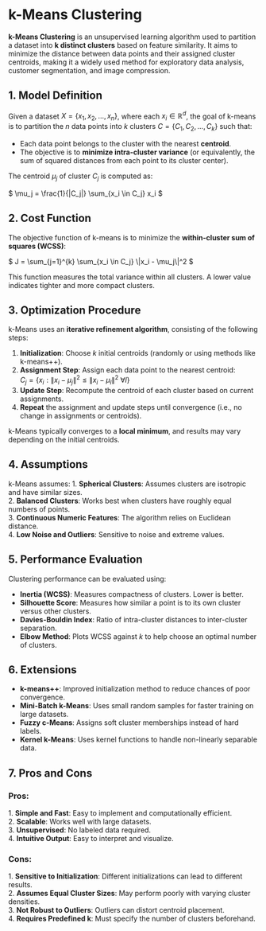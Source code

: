 k-Means Clustering
==================

**k-Means Clustering** is an unsupervised learning algorithm used to partition a dataset into **k distinct clusters** based on feature similarity. It aims to minimize the distance between data points and their assigned cluster centroids, making it a widely used method for exploratory data analysis, customer segmentation, and image compression.

1\. Model Definition
-------------------

Given a dataset $`X = \{x_1, x_2, ..., x_n\}`$, where each $`x_i \in \mathbb{R}^d`$, the goal of k-means is to partition the $`n`$ data points into $`k`$ clusters $`C = \{C_1, C_2, ..., C_k\}`$ such that:

- Each data point belongs to the cluster with the nearest **centroid**.
- The objective is to **minimize intra-cluster variance** (or equivalently, the sum of squared distances from each point to its cluster center).

The centroid $`\mu_j`$ of cluster $`C_j`$ is computed as:

$`
\mu_j = \frac{1}{|C_j|} \sum_{x_i \in C_j} x_i
`$

2\. Cost Function
----------------

The objective function of k-means is to minimize the **within-cluster sum of squares (WCSS)**:

$`
J = \sum_{j=1}^{k} \sum_{x_i \in C_j} \|x_i - \mu_j\|^2
`$

This function measures the total variance within all clusters. A lower value indicates tighter and more compact clusters.

3\. Optimization Procedure
--------------------------

k-Means uses an **iterative refinement algorithm**, consisting of the following steps:

1. **Initialization**: Choose $`k`$ initial centroids (randomly or using methods like k-means++).  
2. **Assignment Step**: Assign each data point to the nearest centroid:  
   $` C_j = \{x_i : \|x_i - \mu_j\|^2 \leq \|x_i - \mu_l\|^2 \ \forall l\} `$
3. **Update Step**: Recompute the centroid of each cluster based on current assignments.  
4. **Repeat** the assignment and update steps until convergence (i.e., no change in assignments or centroids).

k-Means typically converges to a **local minimum**, and results may vary depending on the initial centroids.

4\. Assumptions
--------------

k-Means assumes:
1\. **Spherical Clusters**: Assumes clusters are isotropic and have similar sizes.  
2\. **Balanced Clusters**: Works best when clusters have roughly equal numbers of points.  
3\. **Continuous Numeric Features**: The algorithm relies on Euclidean distance.  
4\. **Low Noise and Outliers**: Sensitive to noise and extreme values.

5\. Performance Evaluation
-------------------------

Clustering performance can be evaluated using:

- **Inertia (WCSS)**: Measures compactness of clusters. Lower is better.  
- **Silhouette Score**: Measures how similar a point is to its own cluster versus other clusters.  
- **Davies-Bouldin Index**: Ratio of intra-cluster distances to inter-cluster separation.  
- **Elbow Method**: Plots WCSS against $`k`$ to help choose an optimal number of clusters.

6\. Extensions
-------------

- **k-means++**: Improved initialization method to reduce chances of poor convergence.  
- **Mini-Batch k-Means**: Uses small random samples for faster training on large datasets.  
- **Fuzzy c-Means**: Assigns soft cluster memberships instead of hard labels.  
- **Kernel k-Means**: Uses kernel functions to handle non-linearly separable data.

7\. Pros and Cons
----------------

### Pros:
1\. **Simple and Fast**: Easy to implement and computationally efficient.  
2\. **Scalable**: Works well with large datasets.  
3\. **Unsupervised**: No labeled data required.  
4\. **Intuitive Output**: Easy to interpret and visualize.  

### Cons:
1\. **Sensitive to Initialization**: Different initializations can lead to different results.  
2\. **Assumes Equal Cluster Sizes**: May perform poorly with varying cluster densities.  
3\. **Not Robust to Outliers**: Outliers can distort centroid placement.  
4\. **Requires Predefined k**: Must specify the number of clusters beforehand.

